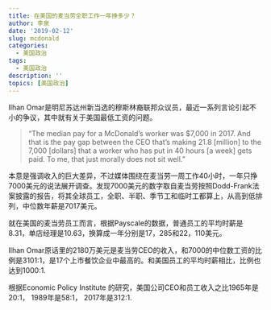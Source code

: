 ```yaml
---
title: 在美国的麦当劳全职工作一年挣多少？
author: 李泉
date: '2019-02-12'
slug: mcdonald
categories:
  - 美国政治
tags:
  - 美国政治
description: ''
topics: [美国政治]
---
```



Ilhan Omar是明尼苏达州新当选的穆斯林裔联邦众议员，最近一系列言论引起不小的争议，其中就有关于美国最低工资的问题。

> “The median pay for a McDonald’s worker was $7,000 in 2017. And that is the pay gap between the CEO that’s making 21.8 [million] to the 7,000 [dollars] that a worker who has put in 40 hours [a week] gets paid. To me, that just morally does not sit well.”

本意是强调收入的巨大差异，不过媒体围绕在麦当劳一周工作40小时，一年只挣7000美元的说法展开调查。发现7000美元的数字取自麦当劳按照Dodd-Frank法案披露的报告，将其全球员工，全职、半职、季节工和临时工都算上，从高到低排列，中位数年薪是7017美元。

就在美国的麦当劳员工而言，根据Payscale的数据，普通员工的平均时薪是8.31，单店经理是10.63，换算成一年分别是17，285和22，110美元。

Ilhan Omar原话里的2180万美元是麦当劳CEO的收入，和7000的中位数工资的比例是3101:1，是17个上市餐饮企业中最高的。和美国员工的平均时薪相比，比例也达到1000:1.

根据Economic Policy Institute 的研究，美国公司CEO和员工收入之比1965年是20:1， 1989年是58:1， 2017年是312:1.

